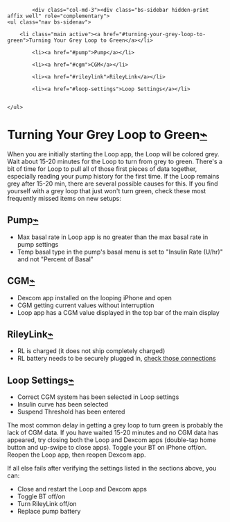 <!DOCTYPE html>
<html lang="en">
            
        
        
      
            <div class="col-md-3"><div class="bs-sidebar hidden-print affix well" role="complementary">
    <ul class="nav bs-sidenav">
    
        <li class="main active"><a href="#turning-your-grey-loop-to-green">Turning Your Grey Loop to Green</a></li>
        
            <li><a href="#pump">Pump</a></li>
        
            <li><a href="#cgm">CGM</a></li>
        
            <li><a href="#rileylink">RileyLink</a></li>
        
            <li><a href="#loop-settings">Loop Settings</a></li>
        
    
    </ul>
</div></div>
            <div class="col-md-9" role="main">

<h1 id="turning-your-grey-loop-to-green">Turning Your Grey Loop to Green<a class="headerlink" href="#turning-your-grey-loop-to-green" title="Permanent link">⌁</a></h1>
<p>When you are initially starting the Loop app, the Loop will be colored grey.  Wait about 15-20 minutes for the Loop to turn from grey to green.  There's a bit of time for Loop to pull all of those first pieces of data together, especially reading your pump history for the first time.  If the Loop remains grey after 15-20 min, there are several possible causes for this.  If you find yourself with a grey loop that just won't turn green, check these most frequently missed items on new setups:</p>
<h2 id="pump">Pump<a class="headerlink" href="#pump" title="Permanent link">⌁</a></h2>
<ul>
<li>Max basal rate in Loop app is no greater than the max basal rate in pump settings</li>
<li>Temp basal type in the pump's basal menu is set to "Insulin Rate (U/hr)" and not "Percent of Basal"</li>
</ul>
<h2 id="cgm">CGM<a class="headerlink" href="#cgm" title="Permanent link">⌁</a></h2>
<ul>
<li>Dexcom app installed on the looping iPhone and open</li>
<li>CGM getting current values without interruption</li>
<li>Loop app has a CGM value displayed in the top bar of the main display</li>
</ul>
<h2 id="rileylink">RileyLink<a class="headerlink" href="#rileylink" title="Permanent link">⌁</a></h2>
<ul>
<li>RL is charged (it does not ship completely charged)</li>
<li>RL battery needs to be securely plugged in, <a href="https://loopkit.github.io/loopdocs/setup/requirements/rileylink/#assembling-rl">check those connections</a></li>
</ul>
<h2 id="loop-settings">Loop Settings<a class="headerlink" href="#loop-settings" title="Permanent link">⌁</a></h2>
<ul>
<li>Correct CGM system has been selected in Loop settings</li>
<li>Insulin curve has been selected</li>
<li>Suspend Threshold has been entered</li>
</ul>
<div class="admonition info">
<p>The most common delay in getting a grey loop to turn green is probably the lack of CGM data.  If you have waited 15-20 minutes and no CGM data has appeared, try closing both the Loop and Dexcom apps (double-tap home button and up-swipe to close apps).  Toggle your BT on iPhone off/on.  Reopen the Loop app, then reopen Dexcom app.</p>
</div>
<p>If all else fails after verifying the settings listed in the sections above, you can:</p>
<ul>
<li>Close and restart the Loop and Dexcom apps</li>
<li>Toggle BT off/on</li>
<li>Turn RileyLink off/on</li>
<li>Replace pump battery</li>
</ul></div>
        </div>

</html>        
